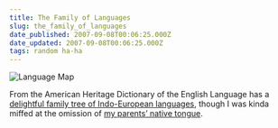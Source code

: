 ```yaml
---
title: The Family of Languages
slug: the_family_of_languages
date_published: 2007-09-08T00:06:25.000Z
date_updated: 2007-09-08T00:06:25.000Z
tags: random ha-ha
---
```


![Language Map](http://www.dashes.com/anil/images/language-map.png)

From the American Heritage Dictionary of the English Language has a [delightful family tree of Indo-European languages](http://www.bartleby.com/61/indoeuro.html), though I was kinda miffed at the omission of [my parents’ native tongue](http://en.wikipedia.org/wiki/Oriya_language).
